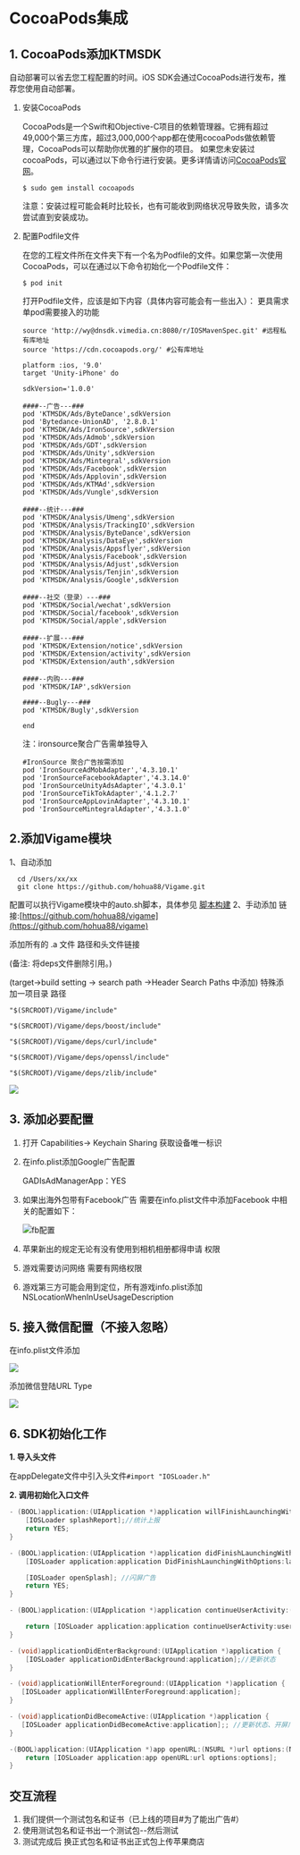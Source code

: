 # CocoaPods集成

## 1. CocoaPods添加KTMSDK

自动部署可以省去您工程配置的时间。iOS SDK会通过CocoaPods进行发布，推荐您使用自动部署。

1. 安装CocoaPods

   CocoaPods是一个Swift和Objective-C项目的依赖管理器。它拥有超过49,000个第三方库，超过3,000,000个app都在使用cocoaPods做依赖管理，CocoaPods可以帮助你优雅的扩展你的项目。 如果您未安装过cocoaPods，可以通过以下命令行进行安装。更多详情请访问[CocoaPods官网](https://cocoapods.org/)。

   ```text
   $ sudo gem install cocoapods
   ```

   注意：安装过程可能会耗时比较长，也有可能收到网络状况导致失败，请多次尝试直到安装成功。

2. 配置Podfile文件

   在您的工程文件所在文件夹下有一个名为Podfile的文件。如果您第一次使用CocoaPods，可以在通过以下命令初始化一个Podfile文件：

   ```text
   $ pod init
   ```

   打开Podfile文件，应该是如下内容（具体内容可能会有一些出入）： 更具需求单pod需要接入的功能

   ```text
   source 'http://wy@dnsdk.vimedia.cn:8080/r/IOSMavenSpec.git' #远程私有库地址
   source 'https://cdn.cocoapods.org/' #公有库地址

   platform :ios, '9.0'
   target 'Unity-iPhone' do

   sdkVersion='1.0.0'

   ####--广告---###
   pod 'KTMSDK/Ads/ByteDance',sdkVersion
   pod 'Bytedance-UnionAD', '2.8.0.1'
   pod 'KTMSDK/Ads/IronSource',sdkVersion
   pod 'KTMSDK/Ads/Admob',sdkVersion
   pod 'KTMSDK/Ads/GDT',sdkVersion
   pod 'KTMSDK/Ads/Unity',sdkVersion
   pod 'KTMSDK/Ads/Mintegral',sdkVersion
   pod 'KTMSDK/Ads/Facebook',sdkVersion
   pod 'KTMSDK/Ads/Applovin',sdkVersion
   pod 'KTMSDK/Ads/KTMAd',sdkVersion
   pod 'KTMSDK/Ads/Vungle',sdkVersion

   ####--统计---###
   pod 'KTMSDK/Analysis/Umeng',sdkVersion
   pod 'KTMSDK/Analysis/TrackingIO',sdkVersion
   pod 'KTMSDK/Analysis/ByteDance',sdkVersion
   pod 'KTMSDK/Analysis/DataEye',sdkVersion
   pod 'KTMSDK/Analysis/Appsflyer',sdkVersion
   pod 'KTMSDK/Analysis/Facebook',sdkVersion
   pod 'KTMSDK/Analysis/Adjust',sdkVersion
   pod 'KTMSDK/Analysis/Tenjin',sdkVersion
   pod 'KTMSDK/Analysis/Google',sdkVersion

   ####--社交（登录）---###
   pod 'KTMSDK/Social/wechat',sdkVersion
   pod 'KTMSDK/Social/facebook',sdkVersion
   pod 'KTMSDK/Social/apple',sdkVersion

   ####--扩展---###
   pod 'KTMSDK/Extension/notice',sdkVersion
   pod 'KTMSDK/Extension/activity',sdkVersion
   pod 'KTMSDK/Extension/auth',sdkVersion

   ####--内购---###
   pod 'KTMSDK/IAP',sdkVersion 

   ####--Bugly---###
   pod 'KTMSDK/Bugly',sdkVersion

   end
   ```

   注：ironsource聚合广告需单独导入

   ```text
   #IronSource 聚合广告按需添加
   pod 'IronSourceAdMobAdapter','4.3.10.1'
   pod 'IronSourceFacebookAdapter','4.3.14.0'
   pod 'IronSourceUnityAdsAdapter','4.3.0.1'
   pod 'IronSourceTikTokAdapter','4.1.2.7'
   pod 'IronSourceAppLovinAdapter','4.3.10.1'
   pod 'IronSourceMintegralAdapter','4.3.1.0'
   ```

## 2.添加Vigame模块

1、自动添加

```text
  cd /Users/xx/xx
  git clone https://github.com/hohua88/Vigame.git
```

配置可以执行Vigame模块中的auto.sh脚本，具体参见 [脚本构建](https://github.com/jieban0604/VigameDoc/tree/ae57de14708d5444e6f1ef3b4a82ef875535b3a9/cn/ke-hu-duan-jie-ru/ios-jie-ru/脚本构建.md) 2、手动添加 链接:[https://github.com/hohua88/vigame](https://github.com/hohua88/vigame)

添加所有的 .a 文件 路径和头文件链接

\(备注: 将deps文件删除引用。\)

\(target-&gt;build setting -&gt; search path -&gt;Header Search Paths 中添加\) 特殊添加一项目录 路径

`"$(SRCROOT)/Vigame/include"`

`"$(SRCROOT)/Vigame/deps/boost/include"`

`"$(SRCROOT)/Vigame/deps/curl/include"`

`"$(SRCROOT)/Vigame/deps/openssl/include"`

`"$(SRCROOT)/Vigame/deps/zlib/include"`

![](../../../.gitbook/assets/1648908-f0a533025fd7e71f.png)

## 3. 添加必要配置

1. 打开 Capabilities-&gt; Keychain Sharing 获取设备唯一标识
2. 在info.plist添加Google广告配置

   GADIsAdManagerApp：YES

3. 如果出海外包带有Facebook广告 需要在info.plist文件中添加Facebook 中相关的配置如下：

   ![fb&#x914D;&#x7F6E;](../../../.gitbook/assets/2183351-96f3333dbc663e72.png)

4. 苹果新出的规定无论有没有使用到相机相册都得申请 权限
5. 游戏需要访问网络 需要有网络权限
6. 游戏第三方可能会用到定位，所有游戏info.plist添加NSLocationWhenInUseUsageDescription

## 5. 接入微信配置（不接入忽略）

在info.plist文件添加

![](../../../.gitbook/assets/1648908-3b9d2adf2506a9a7.jpg)

添加微信登陆URL Type

![](../../../.gitbook/assets/1648908-7aa347ae8a163c04.png)

## 6. SDK初始化工作

**1. 导入头文件**

在appDelegate文件中引入头文件`#import "IOSLoader.h"`

**2. 调用初始化入口文件**

```objectivec
- (BOOL)application:(UIApplication *)application willFinishLaunchingWithOptions:(NSDictionary *)launchOptions {
    [IOSLoader splashReport];//统计上报
    return YES;
}

- (BOOL)application:(UIApplication *)application didFinishLaunchingWithOptions:(NSDictionary *)launchOptions {
    [IOSLoader application:application DidFinishLaunchingWithOptions:launchOptions];//初始化

    [IOSLoader openSplash]; //闪屏广告
    return YES;
}

- (BOOL)application:(UIApplication *)application continueUserActivity:(NSUserActivity *)userActivity restorationHandler:(void (^)(NSArray<id<UIUserActivityRestoring>> * _Nullable))restorationHandler {

    return [IOSLoader application:application continueUserActivity:userActivity restorationHandler:restorationHandler];
}

- (void)applicationDidEnterBackground:(UIApplication *)application {
    [IOSLoader applicationDidEnterBackground:application];//更新状态
}

- (void)applicationWillEnterForeground:(UIApplication *)application {
   [IOSLoader applicationWillEnterForeground:application];
}

- (void)applicationDidBecomeActive:(UIApplication *)application {
   [IOSLoader applicationDidBecomeActive:application];; //更新状态、开屏广告
}

-(BOOL)application:(UIApplication *)app openURL:(NSURL *)url options:(NSDictionary<UIApplicationOpenURLOptionsKey,id> *)options {
    return [IOSLoader application:app openURL:url options:options];
}
```

## 交互流程

1. 我们提供一个测试包名和证书（已上线的项目\#为了能出广告\#）
2. 使用测试包名和证书出一个测试包--然后测试
3. 测试完成后 换正式包名和证书出正式包上传苹果商店

